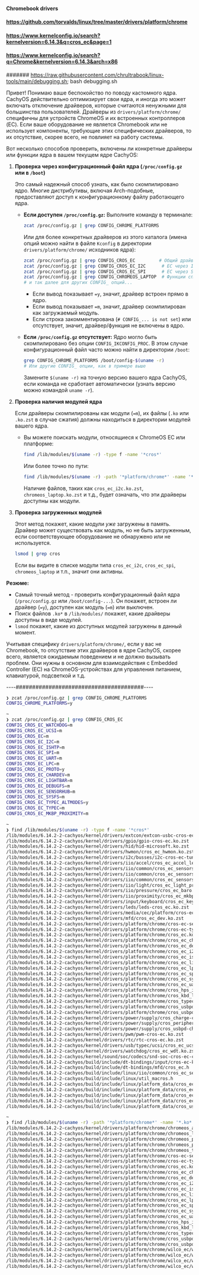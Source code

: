 #### Chromebook drivers
#### https://github.com/torvalds/linux/tree/master/drivers/platform/chrome
#### https://www.kernelconfig.io/search?kernelversion=6.14.3&q=cros_ec&page=1
#### https://www.kernelconfig.io/search?q=Chrome&kernelversion=6.14.3&arch=x86
####### https://raw.githubusercontent.com/chrultrabook/linux-tools/main/debugging.sh; bash debugging.sh

Привет! Понимаю ваше беспокойство по поводу кастомного ядра. CachyOS действительно оптимизирует свои ядра, и иногда это может включать отключение драйверов, которые считаются ненужными для большинства пользователей. Драйверы из `drivers/platform/chrome/` специфичны для устройств ChromeOS и их встроенных контроллеров (EC). Если ваше оборудование не является Chromebook или не использует компоненты, требующие этих специфических драйверов, то их отсутствие, скорее всего, не повлияет на работу системы.

Вот несколько способов проверить, включены ли конкретные драйверы или функции ядра в вашем текущем ядре CachyOS:

1.  **Проверка через конфигурационный файл ядра (`/proc/config.gz` или в `/boot`)**

    Это самый надежный способ узнать, как было скомпилировано ядро. Многие дистрибутивы, включая Arch-подобные, предоставляют доступ к конфигурационному файлу работающего ядра.

    * **Если доступен `/proc/config.gz`:**
        Выполните команду в терминале:
        ```bash
        zcat /proc/config.gz | grep CONFIG_CHROME_PLATFORMS
        ```
        Или для более конкретных драйверов из этого каталога (имена опций можно найти в файле `Kconfig` в директории `drivers/platform/chrome/` исходников ядра):
        ```bash
        zcat /proc/config.gz | grep CONFIG_CROS_EC         # Общий драйвер EC
        zcat /proc/config.gz | grep CONFIG_CROS_EC_I2C      # EC через I2C
        zcat /proc/config.gz | grep CONFIG_CROS_EC_SPI      # EC через SPI
        zcat /proc/config.gz | grep CONFIG_CHROMEOS_LAPTOP  # Функции специфичные для лэптопов ChromeOS
        # и так далее для других CONFIG_ опций...
        ```
        * Если вывод показывает `=y`, значит, драйвер встроен прямо в ядро.
        * Если вывод показывает `=m`, значит, драйвер скомпилирован как загружаемый модуль.
        * Если строка закомментирована (`# CONFIG_... is not set`) или отсутствует, значит, драйвер/функция не включены в ядро.

    * **Если `/proc/config.gz` отсутствует:**
        Ядро могло быть скомпилировано без опции `CONFIG_IKCONFIG_PROC`. В этом случае конфигурационный файл часто можно найти в директории `/boot`:
        ```bash
        grep CONFIG_CHROME_PLATFORMS /boot/config-$(uname -r)
        # Или другие CONFIG_ опции, как в примере выше
        ```
        Замените `$(uname -r)` на точную версию вашего ядра CachyOS, если команда не сработает автоматически (узнать версию можно командой `uname -r`).

2.  **Проверка наличия модулей ядра**

    Если драйверы скомпилированы как модули (`=m`), их файлы (`.ko` или `.ko.zst` в случае сжатия) должны находиться в директории модулей вашего ядра.

    * Вы можете поискать модули, относящиеся к ChromeOS EC или платформе:
        ```bash
        find /lib/modules/$(uname -r) -type f -name '*cros*'
        ```
        Или более точно по пути:
        ```bash
        find /lib/modules/$(uname -r) -path '*platform/chrome*' -name '*.ko*'
        ```
        Наличие файлов, таких как `cros_ec_i2c.ko.zst`, `chromeos_laptop.ko.zst` и т.д., будет означать, что эти драйверы доступны как модули.

3.  **Проверка загруженных модулей**

    Этот метод покажет, какие модули *уже* загружены в память. Драйвер может существовать как модуль, но не быть загруженным, если соответствующее оборудование не обнаружено или не используется.
    ```bash
    lsmod | grep cros
    ```
    Если вы видите в списке модули типа `cros_ec_i2c`, `cros_ec_spi`, `chromeos_laptop` и т.п., значит они активны.

**Резюме:**

* Самый точный метод - проверить конфигурационный файл ядра (`/proc/config.gz` или `/boot/config-...`). Он покажет, встроен ли драйвер (`=y`), доступен как модуль (`=m`) или выключен.
* Поиск файлов `.ko*` в `/lib/modules/` покажет, какие драйверы доступны в виде модулей.
* `lsmod` покажет, какие из доступных модулей загружены в данный момент.

Учитывая специфику `drivers/platform/chrome/`, если у вас не Chromebook, то отсутствие этих драйверов в ядре CachyOS, скорее всего, является ожидаемым поведением и не должно вызывать проблем. Они нужны в основном для взаимодействия с Embedded Controller (EC) на ChromeOS-устройствах для управления питанием, клавиатурой, подсветкой и т.д.

----#######################################----
```bash
❯ zcat /proc/config.gz | grep CONFIG_CHROME_PLATFORMS
CONFIG_CHROME_PLATFORMS=y

~
❯ zcat /proc/config.gz | grep CONFIG_CROS_EC
CONFIG_CROS_EC_WATCHDOG=m
CONFIG_CROS_EC_UCSI=m
CONFIG_CROS_EC=m
CONFIG_CROS_EC_I2C=m
CONFIG_CROS_EC_ISHTP=m
CONFIG_CROS_EC_SPI=m
CONFIG_CROS_EC_UART=m
CONFIG_CROS_EC_LPC=m
CONFIG_CROS_EC_PROTO=y
CONFIG_CROS_EC_CHARDEV=m
CONFIG_CROS_EC_LIGHTBAR=m
CONFIG_CROS_EC_DEBUGFS=m
CONFIG_CROS_EC_SENSORHUB=m
CONFIG_CROS_EC_SYSFS=m
CONFIG_CROS_EC_TYPEC_ALTMODES=y
CONFIG_CROS_EC_TYPEC=m
CONFIG_CROS_EC_MKBP_PROXIMITY=m

~
❯ find /lib/modules/$(uname -r) -type f -name '*cros*'
/lib/modules/6.14.2-2-cachyos/kernel/drivers/extcon/extcon-usbc-cros-ec.ko.zst
/lib/modules/6.14.2-2-cachyos/kernel/drivers/gpio/gpio-cros-ec.ko.zst
/lib/modules/6.14.2-2-cachyos/kernel/drivers/hid/hid-microsoft.ko.zst
/lib/modules/6.14.2-2-cachyos/kernel/drivers/hwmon/cros_ec_hwmon.ko.zst
/lib/modules/6.14.2-2-cachyos/kernel/drivers/i2c/busses/i2c-cros-ec-tunnel.ko.zst
/lib/modules/6.14.2-2-cachyos/kernel/drivers/iio/accel/cros_ec_accel_legacy.ko.zst
/lib/modules/6.14.2-2-cachyos/kernel/drivers/iio/common/cros_ec_sensors/cros_ec_lid_angle.ko.zst
/lib/modules/6.14.2-2-cachyos/kernel/drivers/iio/common/cros_ec_sensors/cros_ec_sensors.ko.zst
/lib/modules/6.14.2-2-cachyos/kernel/drivers/iio/common/cros_ec_sensors/cros_ec_sensors_core.ko.zst
/lib/modules/6.14.2-2-cachyos/kernel/drivers/iio/light/cros_ec_light_prox.ko.zst
/lib/modules/6.14.2-2-cachyos/kernel/drivers/iio/pressure/cros_ec_baro.ko.zst
/lib/modules/6.14.2-2-cachyos/kernel/drivers/iio/proximity/cros_ec_mkbp_proximity.ko.zst
/lib/modules/6.14.2-2-cachyos/kernel/drivers/input/keyboard/cros_ec_keyb.ko.zst
/lib/modules/6.14.2-2-cachyos/kernel/drivers/leds/leds-cros_ec.ko.zst
/lib/modules/6.14.2-2-cachyos/kernel/drivers/media/cec/platform/cros-ec/cros-ec-cec.ko.zst
/lib/modules/6.14.2-2-cachyos/kernel/drivers/mfd/cros_ec_dev.ko.zst
/lib/modules/6.14.2-2-cachyos/kernel/drivers/platform/chrome/cros-ec-sensorhub.ko.zst
/lib/modules/6.14.2-2-cachyos/kernel/drivers/platform/chrome/cros-ec-typec.ko.zst
/lib/modules/6.14.2-2-cachyos/kernel/drivers/platform/chrome/cros_ec.ko.zst
/lib/modules/6.14.2-2-cachyos/kernel/drivers/platform/chrome/cros_ec_chardev.ko.zst
/lib/modules/6.14.2-2-cachyos/kernel/drivers/platform/chrome/cros_ec_debugfs.ko.zst
/lib/modules/6.14.2-2-cachyos/kernel/drivers/platform/chrome/cros_ec_i2c.ko.zst
/lib/modules/6.14.2-2-cachyos/kernel/drivers/platform/chrome/cros_ec_ishtp.ko.zst
/lib/modules/6.14.2-2-cachyos/kernel/drivers/platform/chrome/cros_ec_lightbar.ko.zst
/lib/modules/6.14.2-2-cachyos/kernel/drivers/platform/chrome/cros_ec_lpcs.ko.zst
/lib/modules/6.14.2-2-cachyos/kernel/drivers/platform/chrome/cros_ec_spi.ko.zst
/lib/modules/6.14.2-2-cachyos/kernel/drivers/platform/chrome/cros_ec_sysfs.ko.zst
/lib/modules/6.14.2-2-cachyos/kernel/drivers/platform/chrome/cros_ec_uart.ko.zst
/lib/modules/6.14.2-2-cachyos/kernel/drivers/platform/chrome/cros_hps_i2c.ko.zst
/lib/modules/6.14.2-2-cachyos/kernel/drivers/platform/chrome/cros_kbd_led_backlight.ko.zst
/lib/modules/6.14.2-2-cachyos/kernel/drivers/platform/chrome/cros_typec_switch.ko.zst
/lib/modules/6.14.2-2-cachyos/kernel/drivers/platform/chrome/cros_usbpd_logger.ko.zst
/lib/modules/6.14.2-2-cachyos/kernel/drivers/platform/chrome/cros_usbpd_notify.ko.zst
/lib/modules/6.14.2-2-cachyos/kernel/drivers/power/supply/cros_charge-control.ko.zst
/lib/modules/6.14.2-2-cachyos/kernel/drivers/power/supply/cros_peripheral_charger.ko.zst
/lib/modules/6.14.2-2-cachyos/kernel/drivers/power/supply/cros_usbpd-charger.ko.zst
/lib/modules/6.14.2-2-cachyos/kernel/drivers/pwm/pwm-cros-ec.ko.zst
/lib/modules/6.14.2-2-cachyos/kernel/drivers/rtc/rtc-cros-ec.ko.zst
/lib/modules/6.14.2-2-cachyos/kernel/drivers/usb/typec/ucsi/cros_ec_ucsi.ko.zst
/lib/modules/6.14.2-2-cachyos/kernel/drivers/watchdog/cros_ec_wdt.ko.zst
/lib/modules/6.14.2-2-cachyos/kernel/sound/soc/codecs/snd-soc-cros-ec-codec.ko.zst
/lib/modules/6.14.2-2-cachyos/build/include/dt-bindings/input/cros-ec-keyboard.h
/lib/modules/6.14.2-2-cachyos/build/include/dt-bindings/mfd/cros_ec.h
/lib/modules/6.14.2-2-cachyos/build/include/linux/iio/common/cros_ec_sensors_core.h
/lib/modules/6.14.2-2-cachyos/build/include/linux/util_macros.h
/lib/modules/6.14.2-2-cachyos/build/include/linux/platform_data/cros_ec_chardev.h
/lib/modules/6.14.2-2-cachyos/build/include/linux/platform_data/cros_ec_commands.h
/lib/modules/6.14.2-2-cachyos/build/include/linux/platform_data/cros_ec_proto.h
/lib/modules/6.14.2-2-cachyos/build/include/linux/platform_data/cros_ec_sensorhub.h
/lib/modules/6.14.2-2-cachyos/build/include/linux/platform_data/cros_usbpd_notify.h

~
❯ find /lib/modules/$(uname -r) -path '*platform/chrome*' -name '*.ko*'
/lib/modules/6.14.2-2-cachyos/kernel/drivers/platform/chrome/chromeos_acpi.ko.zst
/lib/modules/6.14.2-2-cachyos/kernel/drivers/platform/chrome/chromeos_laptop.ko.zst
/lib/modules/6.14.2-2-cachyos/kernel/drivers/platform/chrome/chromeos_privacy_screen.ko.zst
/lib/modules/6.14.2-2-cachyos/kernel/drivers/platform/chrome/chromeos_pstore.ko.zst
/lib/modules/6.14.2-2-cachyos/kernel/drivers/platform/chrome/chromeos_tbmc.ko.zst
/lib/modules/6.14.2-2-cachyos/kernel/drivers/platform/chrome/cros-ec-sensorhub.ko.zst
/lib/modules/6.14.2-2-cachyos/kernel/drivers/platform/chrome/cros-ec-typec.ko.zst
/lib/modules/6.14.2-2-cachyos/kernel/drivers/platform/chrome/cros_ec.ko.zst
/lib/modules/6.14.2-2-cachyos/kernel/drivers/platform/chrome/cros_ec_chardev.ko.zst
/lib/modules/6.14.2-2-cachyos/kernel/drivers/platform/chrome/cros_ec_debugfs.ko.zst
/lib/modules/6.14.2-2-cachyos/kernel/drivers/platform/chrome/cros_ec_i2c.ko.zst
/lib/modules/6.14.2-2-cachyos/kernel/drivers/platform/chrome/cros_ec_ishtp.ko.zst
/lib/modules/6.14.2-2-cachyos/kernel/drivers/platform/chrome/cros_ec_lightbar.ko.zst
/lib/modules/6.14.2-2-cachyos/kernel/drivers/platform/chrome/cros_ec_lpcs.ko.zst
/lib/modules/6.14.2-2-cachyos/kernel/drivers/platform/chrome/cros_ec_spi.ko.zst
/lib/modules/6.14.2-2-cachyos/kernel/drivers/platform/chrome/cros_ec_sysfs.ko.zst
/lib/modules/6.14.2-2-cachyos/kernel/drivers/platform/chrome/cros_ec_uart.ko.zst
/lib/modules/6.14.2-2-cachyos/kernel/drivers/platform/chrome/cros_hps_i2c.ko.zst
/lib/modules/6.14.2-2-cachyos/kernel/drivers/platform/chrome/cros_kbd_led_backlight.ko.zst
/lib/modules/6.14.2-2-cachyos/kernel/drivers/platform/chrome/cros_typec_switch.ko.zst
/lib/modules/6.14.2-2-cachyos/kernel/drivers/platform/chrome/cros_usbpd_logger.ko.zst
/lib/modules/6.14.2-2-cachyos/kernel/drivers/platform/chrome/cros_usbpd_notify.ko.zst
/lib/modules/6.14.2-2-cachyos/kernel/drivers/platform/chrome/wilco_ec/wilco_ec.ko.zst
/lib/modules/6.14.2-2-cachyos/kernel/drivers/platform/chrome/wilco_ec/wilco_ec_debugfs.ko.zst
/lib/modules/6.14.2-2-cachyos/kernel/drivers/platform/chrome/wilco_ec/wilco_ec_events.ko.zst
/lib/modules/6.14.2-2-cachyos/kernel/drivers/platform/chrome/wilco_ec/wilco_ec_telem.ko.zst
```
